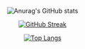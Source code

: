 <div align="center">
  
  ![Anurag's GitHub stats](https://github-readme-stats-flame-seven-11.vercel.app/api?username=abdullatif-alsnousi&show_icons=true&theme=vision-friendly-dark&background=000000)

  [![GitHub Streak](http://github-readme-streak-stats.herokuapp.com?user=abdullatif-alsnousi&theme=dark&background=000000)](https://git.io/streak-stats)
  
  [![Top Langs](https://github-readme-stats.vercel.app/api/top-langs/?username=abdullatif-alsnousi&layout=compact&theme=vision-friendly-dark)](https://github.com/anuraghazra/github-readme-stats)

<!--- ![Anurag's GitHub stats](https://github-readme-stats.vercel.app/api?username=abdullatif-alsnousi&show_icons=true&theme=transparent) --->

</div>

<!---
abdullatif-alsnousi/abdullatif-alsnousi is a ✨ special ✨ repository because its `README.md` (this file) appears on your GitHub profile.
You can click the Preview link to take a look at your changes.
--->
